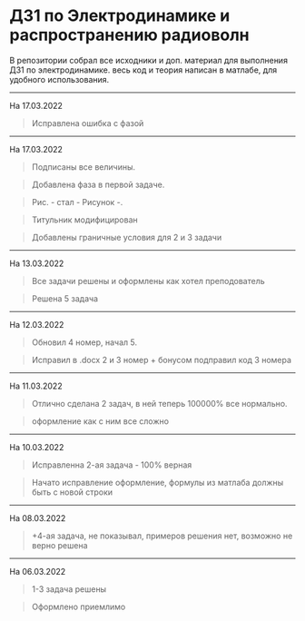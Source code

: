 # ДЗ1 по Электродинамике и распространению радиоволн

В репозитории собрал все исходники и доп. материал для выполнения ДЗ1 по электродинамике. весь код и теория написан в матлабе, для удобного использования. 
___
На 17.03.2022

> Исправлена ошибка с фазой
___
На 17.03.2022

> Подписаны все величины.

> Добавлена фаза в первой задаче.

> Рис. - стал - Рисунок -.

> Титульник модифицирован

> Добавлены граничные условия для 2 и 3 задачи
___
На 13.03.2022

> Все задачи решены и оформлены как хотел преподователь

> Решена 5 задача
___
На 12.03.2022

> Обновил 4 номер, начал 5.

> Исправил в .docx 2 и 3 номер + бонусом подправил код 3 номера 
___
На 11.03.2022

> Отлично сделана 2 задач, в ней теперь 100000% все нормально.

> оформление как с ним все сложно

___
На 10.03.2022

> Исправленна 2-ая задача - 100% верная

> Начато исправление оформление, формулы из матлаба должны быть с новой строки
___
На 08.03.2022

> +4-ая задача, не показывал, примеров решения нет, возможно не верно решена

___
На 06.03.2022

> 1-3 задача решены

> Оформлено приемлимо
